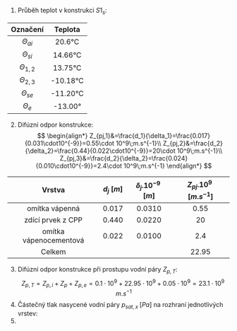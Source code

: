 1. Průběh teplot v konstrukci $S1_s$:

|    Označení    | Teplota  |
| :------------: | :------: |
| $\Theta_{ai}$  |  20.6°C  |
| $\Theta_{si}$  | 14.66°C  |
| $\Theta_{1,2}$ | 13.75°C  |
| $\Theta_{2,3}$ | -10.18°C |
| $\Theta_{se}$  | -11.20°C |
|  $\Theta_{e}$  | -13.00°  |
2. Difúzní odpor konstrukce:
$$
\begin{align*}
Z_{pj,1}&=\frac{d_1}{\delta_1}=\frac{0.017}{0.031\cdot10^{-9}}=0.55\cdot 10^9\;m.s^{-1}\\
Z_{pj,2}&=\frac{d_2}{\delta_2}=\frac{0.44}{0.022\cdot10^{-9}}=20\cdot 10^9\;m.s^{-1}\\
Z_{pj,3}&=\frac{d_2}{\delta_2}=\frac{0.024}{0.010\cdot10^{-9}}=2.4\cdot 10^9\;m.s^{-1}
\end{align*}
$$

|         Vrstva         | $d_j\;[m]$ | $\delta_j.10^{-9}\;[m]$ | $Z_{pj}.10^{9}\;[m.s^{-1}]$ |
| :--------------------: | :--------: | :---------------------: | :-------------------------: |
|     omítka vápenná     |   0.017    |         0.0310          |            0.55             |
|   zdící prvek z CPP    |   0.440    |         0.0220          |             20              |
| omítka vápenocementová |   0.022    |         0.0100          |             2.4             |
|         Celkem         |            |                         |            22.95            |
3. Difúzní odpor konstrukce při prostupu vodní páry $Z_{p,T}$:
$$Z_{p,T}=Z_{p,i}+Z_p+Z_{p,e}=0.1\cdot10^9+22.95\cdot10^9+0.05\cdot10^9=23.1\cdot10^9\;m.s^{-1}$$
4. Částečný tlak nasycené vodní páry $p_{sat,x}\;[Pa]$ na rozhraní jednotlivých vrstev:
5. 